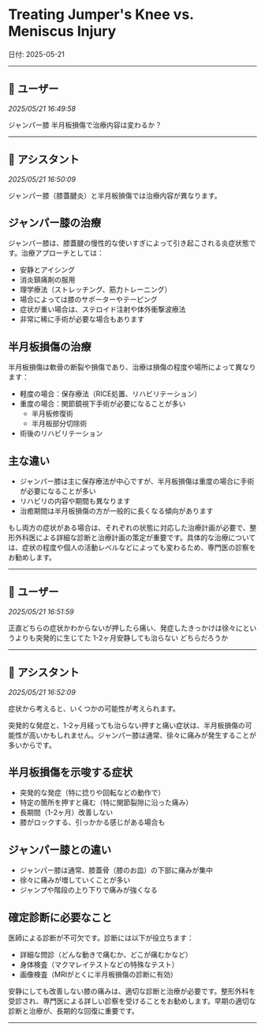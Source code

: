 # Treating Jumper's Knee vs. Meniscus Injury

日付: 2025-05-21

---

## 👤 ユーザー
*2025/05/21 16:49:58*

ジャンパー膝 半月板損傷で治療内容は変わるか？

---

## 🤖 アシスタント
*2025/05/21 16:50:09*

ジャンパー膝（膝蓋腱炎）と半月板損傷では治療内容が異なります。

## ジャンパー膝の治療
ジャンパー膝は、膝蓋腱の慢性的な使いすぎによって引き起こされる炎症状態です。治療アプローチとしては：

- 安静とアイシング
- 消炎鎮痛剤の服用
- 理学療法（ストレッチング、筋力トレーニング）
- 場合によっては膝のサポーターやテーピング
- 症状が重い場合は、ステロイド注射や体外衝撃波療法
- 非常に稀に手術が必要な場合もあります

## 半月板損傷の治療
半月板損傷は軟骨の断裂や損傷であり、治療は損傷の程度や場所によって異なります：

- 軽度の場合：保存療法（RICE処置、リハビリテーション）
- 重度の場合：関節鏡視下手術が必要になることが多い
  - 半月板修復術
  - 半月板部分切除術
- 術後のリハビリテーション

## 主な違い
- ジャンパー膝は主に保存療法が中心ですが、半月板損傷は重度の場合に手術が必要になることが多い
- リハビリの内容や期間も異なります
- 治癒期間は半月板損傷の方が一般的に長くなる傾向があります

もし両方の症状がある場合は、それぞれの状態に対応した治療計画が必要で、整形外科医による詳細な診断と治療計画の策定が重要です。具体的な治療については、症状の程度や個人の活動レベルなどによっても変わるため、専門医の診察をお勧めします。

---

## 👤 ユーザー
*2025/05/21 16:51:59*

正直どちらの症状かわからないが押したら痛い、発症したきっかけは徐々にというよりも突発的に生じてた 1-2ヶ月安静しても治らない どちらだろうか

---

## 🤖 アシスタント
*2025/05/21 16:52:09*

症状から考えると、いくつかの可能性が考えられます。

突発的な発症と、1-2ヶ月経っても治らない押すと痛い症状は、半月板損傷の可能性が高いかもしれません。ジャンパー膝は通常、徐々に痛みが発生することが多いからです。

## 半月板損傷を示唆する症状
- 突発的な発症（特に捻りや回転などの動作で）
- 特定の箇所を押すと痛む（特に関節裂隙に沿った痛み）
- 長期間（1-2ヶ月）改善しない
- 膝がロックする、引っかかる感じがある場合も

## ジャンパー膝との違い
- ジャンパー膝は通常、膝蓋骨（膝のお皿）の下部に痛みが集中
- 徐々に痛みが増していくことが多い
- ジャンプや階段の上り下りで痛みが強くなる

## 確定診断に必要なこと
医師による診断が不可欠です。診断には以下が役立ちます：
- 詳細な問診（どんな動きで痛むか、どこが痛むかなど）
- 身体検査（マクマレイテストなどの特殊なテスト）
- 画像検査（MRIがとくに半月板損傷の診断に有効）

安静にしても改善しない膝の痛みは、適切な診断と治療が必要です。整形外科を受診され、専門医による詳しい診察を受けることをお勧めします。早期の適切な診断と治療が、長期的な回復に重要です。

---
